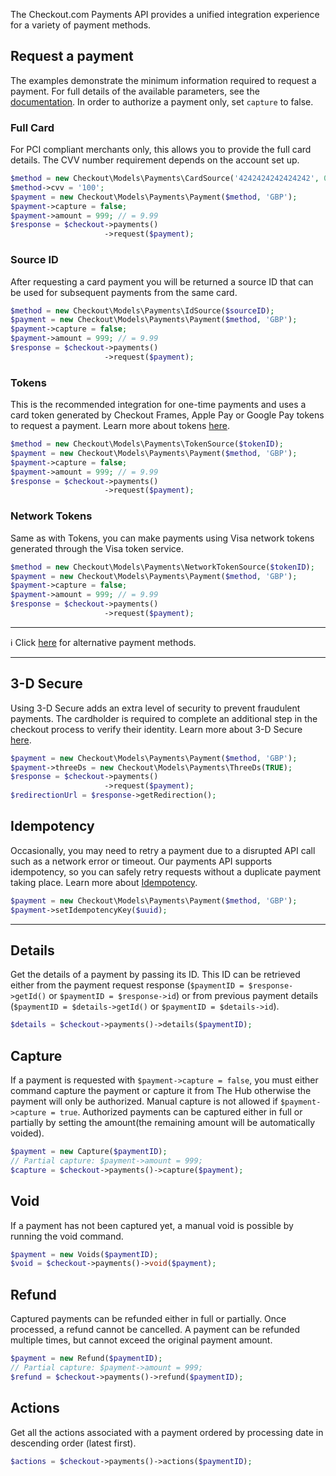 The Checkout.com Payments API provides a unified integration experience for a variety of payment methods.

## Request a payment
The examples demonstrate the minimum information required to request a payment. For full details of the available parameters, see the [documentation](https://docs.checkout.com/v2/docs/payments-quickstart). In order to authorize a payment only, set `capture` to false.

### Full Card
For PCI compliant merchants only, this allows you to provide the full card details. The CVV number requirement depends on the account set up.

```php
$method = new Checkout\Models\Payments\CardSource('4242424242424242', 01, 2020);
$method->cvv = '100';
$payment = new Checkout\Models\Payments\Payment($method, 'GBP');
$payment->capture = false;
$payment->amount = 999; // = 9.99
$response = $checkout->payments()
                     ->request($payment);
```

### Source ID
After requesting a card payment you will be returned a source ID that can be used for subsequent payments from the same card.

```php
$method = new Checkout\Models\Payments\IdSource($sourceID);
$payment = new Checkout\Models\Payments\Payment($method, 'GBP');
$payment->capture = false;
$payment->amount = 999; // = 9.99
$response = $checkout->payments()
                     ->request($payment);
```

### Tokens
This is the recommended integration for one-time payments and uses a card token generated by Checkout Frames, Apple Pay or Google Pay tokens to request a payment. Learn more about tokens [here](https://github.com/CKOTech/checkout-sdk-php/wiki/1.-Tokens).

```php
$method = new Checkout\Models\Payments\TokenSource($tokenID);
$payment = new Checkout\Models\Payments\Payment($method, 'GBP');
$payment->capture = false;
$payment->amount = 999; // = 9.99
$response = $checkout->payments()
                     ->request($payment);
```

### Network Tokens
Same as with Tokens, you can make payments using Visa network tokens generated through the Visa token service.

```php
$method = new Checkout\Models\Payments\NetworkTokenSource($tokenID);
$payment = new Checkout\Models\Payments\Payment($method, 'GBP');
$payment->capture = false;
$payment->amount = 999; // = 9.99
$response = $checkout->payments()
                     ->request($payment);
```


***

ℹ️ Click [here](https://github.com/CKOTech/checkout-sdk-php/wiki/3.-Alternative-Payments) for alternative payment methods.

***
## 3-D Secure
Using 3-D Secure adds an extra level of security to prevent fraudulent payments. The cardholder is required to complete an additional step in the checkout process to verify their identity. Learn more about 3-D Secure [here](https://docs.checkout.com/v2/docs/3-d-secure).

```php
$payment = new Checkout\Models\Payments\Payment($method, 'GBP');
$payment->threeDs = new Checkout\Models\Payments\ThreeDs(TRUE);
$response = $checkout->payments()
                     ->request($payment);
$redirectionUrl = $response->getRedirection();
```

## Idempotency
Occasionally, you may need to retry a payment due to a disrupted API call such as a network error or timeout. Our payments API supports idempotency, so you can safely retry requests without a duplicate payment taking place. Learn more about [Idempotency](https://docs.checkout.com/v2/docs/api-idempotency).

```php
$payment = new Checkout\Models\Payments\Payment($method, 'GBP');
$payment->setIdempotencyKey($uuid);
```
***


## Details
Get the details of a payment by passing its ID. This ID can be retrieved either from the payment request response (`$paymentID = $response->getId()` or `$paymentID = $response->id`) or from previous payment details (`$paymentID = $details->getId()` or `$paymentID = $details->id`).

```php
$details = $checkout->payments()->details($paymentID);
```


## Capture
If a payment is requested with `$payment->capture = false`, you must either command capture the payment or capture it from The Hub otherwise the payment will only be authorized. Manual capture is not allowed if `$payment->capture = true`.
Authorized payments can be captured either in full or partially by setting the amount(the remaining amount will be automatically voided).

```php
$payment = new Capture($paymentID);
// Partial capture: $payment->amount = 999;
$capture = $checkout->payments()->capture($payment);
```

## Void
If a payment has not been captured yet, a manual void is possible by running the void command.

```php
$payment = new Voids($paymentID);
$void = $checkout->payments()->void($payment);
```

## Refund
Captured payments can be refunded either in full or partially. Once processed, a refund cannot be cancelled. A payment can be refunded multiple times, but cannot exceed the original payment amount.

```php
$payment = new Refund($paymentID);
// Partial capture: $payment->amount = 999;
$refund = $checkout->payments()->refund($paymentID);
```

## Actions
Get all the actions associated with a payment ordered by processing date in descending order (latest first).

```php
$actions = $checkout->payments()->actions($paymentID);
```